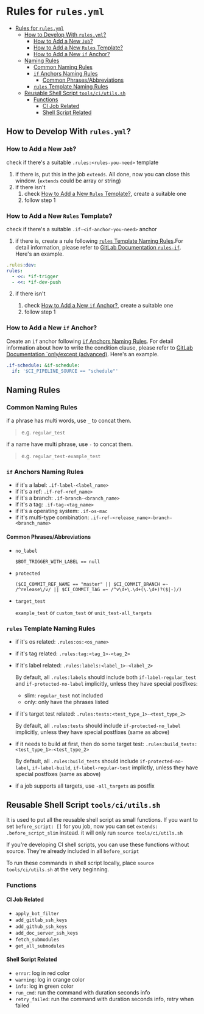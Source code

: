 # Rules for `rules.yml`

- [Rules for `rules.yml`](#rules-for-rulesyml)
  - [How to Develop With `rules.yml`?](#how-to-develop-with-rulesyml)
    - [How to Add a New `Job`?](#how-to-add-a-new-job)
    - [How to Add a New `Rules` Template?](#how-to-add-a-new-rules-template)
    - [How to Add a New `if` Anchor?](#how-to-add-a-new-if-anchor)
  - [Naming Rules](#naming-rules)
    - [Common Naming Rules](#common-naming-rules)
    - [`if` Anchors Naming Rules](#if-anchors-naming-rules)
      - [Common Phrases/Abbreviations](#common-phrasesabbreviations)
    - [`rules` Template Naming Rules](#rules-template-naming-rules)
  - [Reusable Shell Script `tools/ci/utils.sh`](#reusable-shell-script-toolsciutilssh)
    - [Functions](#functions)
      - [CI Job Related](#ci-job-related)
      - [Shell Script Related](#shell-script-related)

## How to Develop With `rules.yml`?

### How to Add a New `Job`?

check if there's a suitable `.rules:<rules-you-need>` template

1. if there is, put this in the job `extends`. All done, now you can close this window. (`extends` could be array or string)
2. if there isn't
   1. check [How to Add a New `Rules` Template?](#how-to-add-a-new-rules-template), create a suitable one
   2. follow step 1

### How to Add a New `Rules` Template?

check if there's a suitable `.if-<if-anchor-you-need>` anchor

 1. if there is, create a rule following [`rules` Template Naming Rules](#rules-template-naming-rules).For detail information, please refer to [GitLab Documentation `rules-if`](https://docs.gitlab.com/ee/ci/yaml/README.html#rulesif). Here's an example.

```yaml
.rules:dev:
rules:
  - <<: *if-trigger
  - <<: *if-dev-push
```

2. if there isn't

   1. check [How to Add a New `if` Anchor?](#how-to-add-a-new-if-anchor), create a suitable one
   2. follow step 1

### How to Add a New `if` Anchor?

Create an `if` anchor following [`if` Anchors Naming Rules](#if-anchors-naming-rules). For detail information about how to write the condition clause, please refer to [GitLab Documentation `only/except (advanced)](https://docs.gitlab.com/ee/ci/yaml/README.html#onlyexcept-advanced). Here's an example.

```yaml
.if-schedule: &if-schedule:
  if: '$CI_PIPELINE_SOURCE == "schedule"'
```

## Naming Rules

### Common Naming Rules

if a phrase has multi words, use `_` to concat them.

> e.g. `regular_test`

if a name have multi phrase, use `-` to concat them.

> e.g. `regular_test-example_test`

### `if` Anchors Naming Rules

- if it's a label: `.if-label-<label_name>`
- if it's a ref: `.if-ref-<ref_name>`
- if it's a branch: `.if-branch-<branch_name>`
- if it's a tag: `.if-tag-<tag_name>`
- if it's a operating system: `.if-os-mac`
- if it's multi-type combination: `.if-ref-<release_name>-branch-<branch_name>`

#### Common Phrases/Abbreviations

- `no_label`

   `$BOT_TRIGGER_WITH_LABEL == null`

- `protected`

  `($CI_COMMIT_REF_NAME == "master" || $CI_COMMIT_BRANCH =~ /^release\/v/ || $CI_COMMIT_TAG =~ /^v\d+\.\d+(\.\d+)?($|-)/)`

-  `target_test`

   `example_test` or `custom_test` or `unit_test-all_targets`

### `rules` Template Naming Rules

- if it's os related: `.rules:os:<os_name>`
- if it's tag related: `.rules:tag:<tag_1>-<tag_2>`
- if it's label related: `.rules:labels:<label_1>-<label_2>`

    By default, all `.rules:labels` should include both `if-label-regular_test` and `if-protected-no-label` implicitly, unless they have special postfixes:

    - slim: `regular_test` not included
    - only: only have the phrases listed

- if it's target test related: `.rules:tests:<test_type_1>-<test_type_2>`

    By default, all `.rules:tests` should include `if-protected-no_label` implicitly, unless they have special postfixes (same as above)

- if it needs to build at first, then do some target test: `.rules:build_tests:<test_type_1>-<test_type_2>`

    By default, all `.rules:build_tests` should include `if-protected-no-label`, `if-label-build`, `if-label-regular-test` implictly, unless they have special postfixes (same as above)

- if a job supports all targets, use `-all_targets` as postfix

## Reusable Shell Script `tools/ci/utils.sh`

It is used to put all the reusable shell script as small functions. If you want to set `before_script: []` for you job, now you can set `extends: .before_script_slim` instead. it will only run `source tools/ci/utils.sh`

If you're developing CI shell scripts, you can use these functions without source. They're already included in all `before_script`

To run these commands in shell script locally, place `source tools/ci/utils.sh` at the very beginning.

### Functions

#### CI Job Related
- `apply_bot_filter`
- `add_gitlab_ssh_keys`
- `add_github_ssh_keys`
- `add_doc_server_ssh_keys`
- `fetch_submodules`
- `get_all_submodules`

#### Shell Script Related
- `error`: log in red color
- `warning`: log in orange color
- `info`: log in green color
- `run_cmd`: run the command with duration seconds info
- `retry_failed`: run the command with duration seconds info, retry when failed
